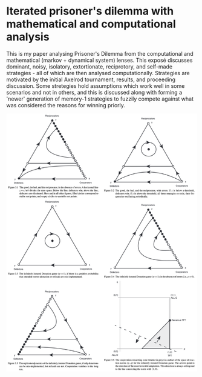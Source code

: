 # Iterated prisoner's dilemma with mathematical and computational analysis

This is my paper analysing Prisoner's Dilemma from the computational and mathematical (markov + dynamical system) lenses. This exposé discusses dominant, noisy, isolatory, extortionate, reciprotory, and self-made strategies - all of which are then analysed computationally. Strategies are motivated by the initial Axelrod tournament, results, and proceeding discussion. Some stretegies hold assumptions which work well in some scenarios and not in others, and this is discussed along with forming a 'newer' generation of memory-1 strategies to fuzzily compete against what was considered the reasons for winning priorly.

![touch wood](simplex_dynamics.png)